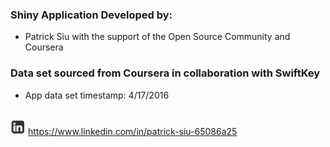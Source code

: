 ### Shiny Application Developed by:

* Patrick Siu with the support of the Open Source Community and Coursera

### Data set sourced from Coursera in collaboration with SwiftKey

* App data set timestamp:  4/17/2016

<br>

<img src="linkedin icon.png" alt="https://www.linkedin.com/in/patrick-siu-65086a25">
<a href="https://www.linkedin.com/in/patrick-siu-65086a25">https://www.linkedin.com/in/patrick-siu-65086a25</a>